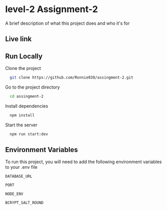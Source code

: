 # level-2 Assignment-2

A brief description of what this project does and who it's for

## Live link

## Run Locally

Clone the project

```bash
  git clone https://github.com/Ronnie038/assingment-2.git
```

Go to the project directory

```bash
  cd assingment-2
```

Install dependencies

```bash
  npm install
```

Start the server

```bash
  npm run start:dev
```

## Environment Variables

To run this project, you will need to add the following environment variables to your .env file

`DATABASE_URL`

`PORT`

`NODE_ENV`

`BCRYPT_SALT_ROUND`
